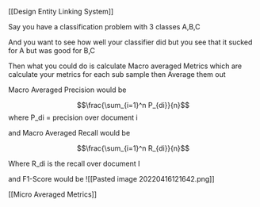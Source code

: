 [[Design Entity Linking System]]

Say you have a classification problem with 3 classes
A,B,C

And you want to see how well your classifier did but you see that it sucked for A but was good for B,C

Then what you could do is calculate Macro averaged Metrics which are calculate your metrics for each sub sample then Average them out 

Macro Averaged Precision would be

$$\frac{\sum_{i=1}^n P_{di}}{n}$$
where P_di = precision over document i

and Macro Averaged Recall would be

$$\frac{\sum_{i=1}^n R_{di}}{n}$$

Where R_di is the recall over document I


and F1-Score would be
![[Pasted image 20220416121642.png]]


[[Micro Averaged Metrics]]